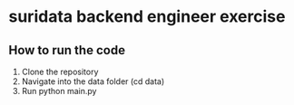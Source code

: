 # suridata backend engineer exercise

## How to run the code

1. Clone the repository
2. Navigate into the data folder (cd data)
3. Run python main.py
